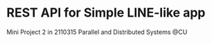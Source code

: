 # REST API for Simple LINE-like app

Mini Project 2 in 2110315 Parallel and Distributed Systems @CU
